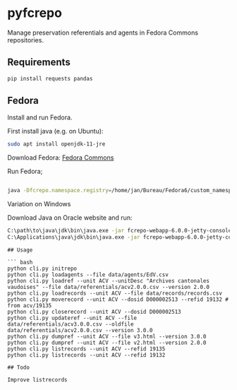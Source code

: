 # pyfcrepo
Manage preservation referentials and agents in Fedora Commons
repositories.

## Requirements

``` bash
pip install requests pandas
```

## Fedora

Install and run Fedora.

First install java (e.g. on Ubuntu):
``` bash
sudo apt install openjdk-11-jre

```

Download Fedora:
[Fedora Commons](https://duraspace.org/fedora)


Run Fedora;
``` bash

java -Dfcrepo.namespace.registry=/home/jan/Bureau/Fedora6/custom_namespaces.yml -jar fcrepo-webapp-6.0.0-jetty-console.jar

```

Variation on Windows

Download Java on Oracle website and run:

``` bash
C:\path\to\java\jdk\bin\java.exe -jar fcrepo-webapp-6.0.0-jetty-console.jar
C:\Applications\java\jdk\bin\java.exe -jar fcrepo-webapp-6.0.0-jetty-console.jar
```
```
## Usage

``` bash
python cli.py initrepo
python cli.py loadagents --file data/agents/EdV.csv
python cli.py loadref --unit ACV --unitDesc "Archives cantonales vaudoises" --file data/referentials/acv2.0.0.csv --version 2.0.0
python cli.py loadrecords --unit ACV --file data/records/records.csv
python cli.py moverecord --unit ACV --dosid D000002513 --refid 19132 # from acv/19135
python cli.py closerecord --unit ACV --dosid D000002513
python cli.py updateref --unit ACV --file data/referentials/acv3.0.0.csv --oldfile data/referentials/acv2.0.0.csv --version 3.0.0
python cli.py dumpref --unit ACV --file v3.html --version 3.0.0
python cli.py dumpref --unit ACV --file v2.html --version 2.0.0
python cli.py listrecords --unit ACV --refid 19135
python cli.py listrecords --unit ACV --refid 19132

## Todo

Improve listrecords
```
